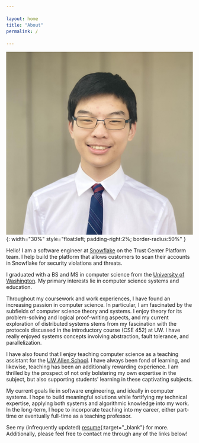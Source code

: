```yaml
---

layout: home
title: "About"
permalink: /

---
```


![profile picture](assets/profile.jpg){: width="30%" style="float:left; padding-right:2%; border-radius:50%" }

Hello! I am a software engineer at [Snowflake](https://www.snowflake.com/en/) on the Trust Center Platform team. I help build the platform that allows customers to scan their accounts in Snowflake for security violations and threats.

I graduated with a BS and MS in computer science from the [University of Washington](https://www.washington.edu/). My primary interests lie in computer science systems and education. 

Throughout my coursework and work experiences, I have found an increasing passion in computer science. In particular, I am fascinated by the subfields of computer science theory and systems. I enjoy theory for its problem-solving and logical proof-writing aspects, and my current exploration of distributed systems stems from my fascination with the protocols discussed in the introductory course (CSE 452) at UW. I have really enjoyed systems concepts involving abstraction, fault tolerance, and parallelization.

I have also found that I enjoy teaching computer science as a teaching assistant for the [UW Allen School](https://www.cs.washington.edu/). I have always been fond of learning, and likewise, teaching has been an additionally rewarding experience. I am thrilled by the prospect of not only bolstering my own expertise in the subject, but also supporting students' learning in these captivating subjects.

My current goals lie in software engineering, and ideally in computer systems. I hope to build meaningful solutions while fortifying my technical expertise, applying both systems and algorithmic knowledge into my work. In the long-term, I hope to incorporate teaching into my career, either part-time or eventually full-time as a teaching professor.

See my (infrequently updated) [resume](/assets/resume.pdf){:target="_blank"} for more. Additionally, please feel free to contact me through any of the links below!
